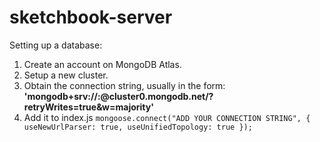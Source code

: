 # sketchbook-server


Setting up a database:
1. Create an account on MongoDB Atlas.
2. Setup a new cluster.
3. Obtain the connection string, usually in the form: **'mongodb+srv://<username>:<password>@cluster0.mongodb.net/<dbname>?retryWrites=true&w=majority'**
4. Add it to index.js
   ```mongoose.connect("ADD YOUR CONNECTION STRING", { useNewUrlParser: true, useUnifiedTopology: true });```

